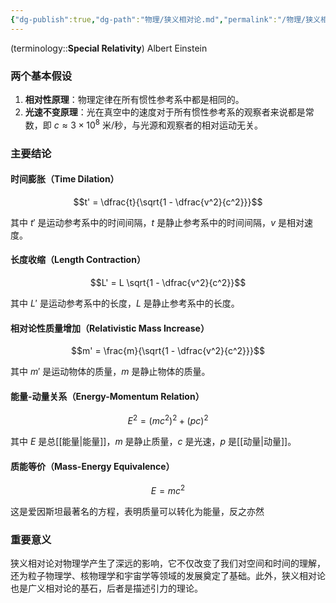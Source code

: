 ```yaml
---
{"dg-publish":true,"dg-path":"物理/狭义相对论.md","permalink":"/物理/狭义相对论/","dgPassFrontmatter":true,"noteIcon":"","created":"2024-05-21T15:20:28.000+08:00","updated":"2025-07-01T16:31:40.000+08:00"}
---
```


(terminology::**Special Relativity**)   Albert Einstein

### 两个基本假设 
1. **相对性原理**：物理定律在所有惯性参考系中都是相同的。
2. **光速不变原理**：光在真空中的速度对于所有惯性参考系的观察者来说都是常数，即 $c≈3×10^{8}$ 米/秒，与光源和观察者的相对运动无关。


### 主要结论
#### 时间膨胀（Time Dilation）
$$t' = \dfrac{t}{\sqrt{1 - \dfrac{v^2}{c^2}}}$$

其中 $t'$ 是运动参考系中的时间间隔，$t$ 是静止参考系中的时间间隔，$v$ 是相对速度。

#### 长度收缩（Length Contraction）

$$L' = L \sqrt{1 - \dfrac{v^2}{c^2}}$$

其中 $L'$ 是运动参考系中的长度，$L$ 是静止参考系中的长度。

#### 相对论性质量增加（Relativistic Mass Increase）
$$m' = \frac{m}{\sqrt{1 - \dfrac{v^2}{c^2}}}$$

其中 $m'$ 是运动物体的质量，$m$ 是静止物体的质量。

#### 能量-动量关系（Energy-Momentum Relation）
$$E^2 = (mc^2)^2 + (pc)^2$$

其中 $E$ 是总[[能量\|能量]]，$m$ 是静止质量，$c$ 是光速，$p$ 是[[动量\|动量]]。


#### 质能等价（Mass-Energy Equivalence）
$$E = mc^2$$

这是爱因斯坦最著名的方程，表明质量可以转化为能量，反之亦然

### 重要意义
狭义相对论对物理学产生了深远的影响，它不仅改变了我们对空间和时间的理解，还为粒子物理学、核物理学和宇宙学等领域的发展奠定了基础。此外，狭义相对论也是广义相对论的基石，后者是描述引力的理论。
